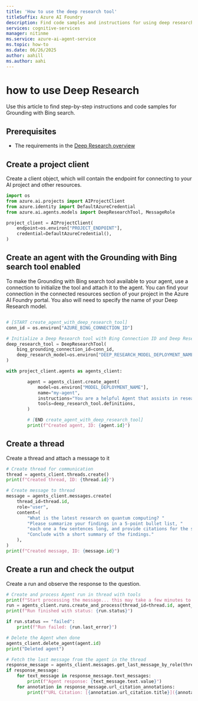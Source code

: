 ```yaml
---
title: 'How to use the deep research tool'
titleSuffix: Azure AI Foundry
description: Find code samples and instructions for using deep research in the Azure AI Foundry Agent Service.
services: cognitive-services
manager: nitinme
ms.service: azure-ai-agent-service
ms.topic: how-to
ms.date: 06/26/2025
author: aahill
ms.author: aahi
---
```


# how to use Deep Research
Use this article to find step-by-step instructions and code samples for Grounding with Bing search.

## Prerequisites

* The requirements in the [Deep Research overview](./deep-research.md)

## Create a project client
Create a client object, which will contain the endpoint for connecting to your AI project and other resources. 

```python
import os
from azure.ai.projects import AIProjectClient
from azure.identity import DefaultAzureCredential
from azure.ai.agents.models import DeepResearchTool, MessageRole

project_client = AIProjectClient(
    endpoint=os.environ["PROJECT_ENDPOINT"],
    credential=DefaultAzureCredential(),
)

```
## Create an agent with the Grounding with Bing search tool enabled
To make the Grounding with Bing search tool available to your agent, use a connection to initialize the tool and attach it to the agent. You can find your connection in the connected resources section of your project in the Azure AI Foundry portal. You also will need to specify the name of your Deep Research model.

```python

# [START create_agent_with_deep_research_tool]
conn_id = os.environ["AZURE_BING_CONNECTION_ID"]

# Initialize a Deep Research tool with Bing Connection ID and Deep Research model deployment name
deep_research_tool = DeepResearchTool(
    bing_grounding_connection_id=conn_id,
    deep_research_model=os.environ["DEEP_RESEARCH_MODEL_DEPLOYMENT_NAME"],
)

with project_client.agents as agents_client:

        agent = agents_client.create_agent(
            model=os.environ["MODEL_DEPLOYMENT_NAME"],
            name="my-agent",
            instructions="You are a helpful Agent that assists in researching scientific topics.",
            tools=deep_research_tool.definitions,
        )

        # [END create_agent_with_deep_research_tool]
        print(f"Created agent, ID: {agent.id}")
```

## Create a thread

Create a thread and attach a message to it

```python
# Create thread for communication
thread = agents_client.threads.create()
print(f"Created thread, ID: {thread.id}")

# Create message to thread
message = agents_client.messages.create(
    thread_id=thread.id,
    role="user",
    content=(
        "What is the latest research on quantum computing? "
        "Please summarize your findings in a 5-point bullet list, "
        "each one a few sentences long, and provide citations for the sources you used. "
        "Conclude with a short summary of the findings."
    ),
)
print(f"Created message, ID: {message.id}")

```

## Create a run and check the output

Create a run and observe the response to the question.

```python
# Create and process Agent run in thread with tools
print(f"Start processing the message... this may take a few minutes to finish. Be patient!")
run = agents_client.runs.create_and_process(thread_id=thread.id, agent_id=agent.id)
print(f"Run finished with status: {run.status}")

if run.status == "failed":
    print(f"Run failed: {run.last_error}")

# Delete the Agent when done
agents_client.delete_agent(agent.id)
print("Deleted agent")

# Fetch the last message from the agent in the thread
response_message = agents_client.messages.get_last_message_by_role(thread_id=thread.id, role=MessageRole.AGENT)
if response_message:
    for text_message in response_message.text_messages:
        print(f"Agent response: {text_message.text.value}")
    for annotation in response_message.url_citation_annotations:
        print(f"URL Citation: [{annotation.url_citation.title}]({annotation.url_citation.url})")
```
